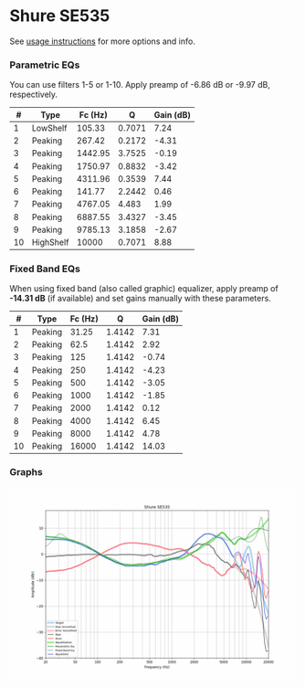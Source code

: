 # Shure SE535
See [usage instructions](https://github.com/jaakkopasanen/AutoEq#usage) for more options and info.

### Parametric EQs
You can use filters 1-5 or 1-10. Apply preamp of -6.86 dB or -9.97 dB, respectively.

|   # | Type      |   Fc (Hz) |      Q |   Gain (dB) |
|-----|-----------|-----------|--------|-------------|
|   1 | LowShelf  |    105.33 | 0.7071 |        7.24 |
|   2 | Peaking   |    267.42 | 0.2172 |       -4.31 |
|   3 | Peaking   |   1442.95 | 3.7525 |       -0.19 |
|   4 | Peaking   |   1750.97 | 0.8832 |       -3.42 |
|   5 | Peaking   |   4311.96 | 0.3539 |        7.44 |
|   6 | Peaking   |    141.77 | 2.2442 |        0.46 |
|   7 | Peaking   |   4767.05 | 4.483  |        1.99 |
|   8 | Peaking   |   6887.55 | 3.4327 |       -3.45 |
|   9 | Peaking   |   9785.13 | 3.1858 |       -2.67 |
|  10 | HighShelf |  10000    | 0.7071 |        8.88 |

### Fixed Band EQs
When using fixed band (also called graphic) equalizer, apply preamp of **-14.31 dB** (if available) and set gains manually with these parameters.

|   # | Type    |   Fc (Hz) |      Q |   Gain (dB) |
|-----|---------|-----------|--------|-------------|
|   1 | Peaking |     31.25 | 1.4142 |        7.31 |
|   2 | Peaking |     62.5  | 1.4142 |        2.92 |
|   3 | Peaking |    125    | 1.4142 |       -0.74 |
|   4 | Peaking |    250    | 1.4142 |       -4.23 |
|   5 | Peaking |    500    | 1.4142 |       -3.05 |
|   6 | Peaking |   1000    | 1.4142 |       -1.85 |
|   7 | Peaking |   2000    | 1.4142 |        0.12 |
|   8 | Peaking |   4000    | 1.4142 |        6.45 |
|   9 | Peaking |   8000    | 1.4142 |        4.78 |
|  10 | Peaking |  16000    | 1.4142 |       14.03 |

### Graphs
![](./Shure%20SE535.png)
